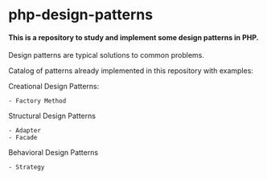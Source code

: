 # php-design-patterns

<h4>This is a repository to study and implement some design patterns in PHP.</h4>

Design patterns are typical solutions to common problems.

Catalog of patterns already implemented in this repository with examples:

Creational Design Patterns:
```
- Factory Method
```

Structural Design Patterns
```
- Adapter
- Facade
```

Behavioral Design Patterns
```
- Strategy
```
